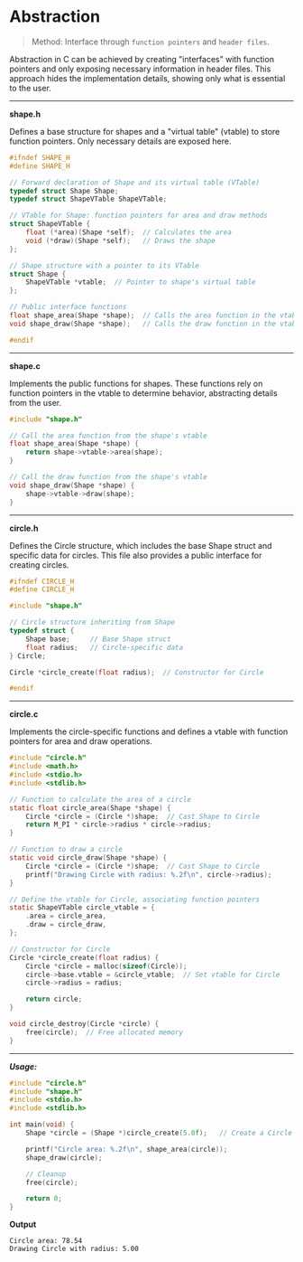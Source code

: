 # Abstraction
> Method: Interface through `function pointers` and `header files`.

Abstraction in C can be achieved by creating "interfaces" with function pointers and only exposing necessary information in header files. This approach hides the implementation details, showing only what is essential to the user.

---
**shape.h**

Defines a base structure for shapes and a "virtual table" (vtable) to store function pointers. Only necessary details are exposed here.

```c
#ifndef SHAPE_H
#define SHAPE_H

// Forward declaration of Shape and its virtual table (VTable)
typedef struct Shape Shape;
typedef struct ShapeVTable ShapeVTable;

// VTable for Shape: function pointers for area and draw methods
struct ShapeVTable {
    float (*area)(Shape *self);  // Calculates the area
    void (*draw)(Shape *self);   // Draws the shape
};

// Shape structure with a pointer to its VTable
struct Shape {
    ShapeVTable *vtable;  // Pointer to shape's virtual table
};

// Public interface functions
float shape_area(Shape *shape);  // Calls the area function in the vtable
void shape_draw(Shape *shape);   // Calls the draw function in the vtable

#endif
```

---
**shape.c**

Implements the public functions for shapes. These functions rely on function pointers in the vtable to determine behavior, abstracting details from the user.

```c
#include "shape.h"

// Call the area function from the shape's vtable
float shape_area(Shape *shape) {
    return shape->vtable->area(shape);
}

// Call the draw function from the shape's vtable
void shape_draw(Shape *shape) {
    shape->vtable->draw(shape);
}
```

---
**circle.h**

Defines the Circle structure, which includes the base Shape struct and specific data for circles. This file also provides a public interface for creating circles.

```c
#ifndef CIRCLE_H
#define CIRCLE_H

#include "shape.h"

// Circle structure inheriting from Shape
typedef struct {
    Shape base;     // Base Shape struct
    float radius;   // Circle-specific data
} Circle;

Circle *circle_create(float radius);  // Constructor for Circle

#endif
```
___
**circle.c**

Implements the circle-specific functions and defines a vtable with function pointers for area and draw operations.

```c
#include "circle.h"
#include <math.h>
#include <stdio.h>
#include <stdlib.h>

// Function to calculate the area of a circle
static float circle_area(Shape *shape) {
    Circle *circle = (Circle *)shape;  // Cast Shape to Circle
    return M_PI * circle->radius * circle->radius;
}

// Function to draw a circle
static void circle_draw(Shape *shape) {
    Circle *circle = (Circle *)shape;  // Cast Shape to Circle
    printf("Drawing Circle with radius: %.2f\n", circle->radius);
}

// Define the vtable for Circle, associating function pointers
static ShapeVTable circle_vtable = {
    .area = circle_area,
    .draw = circle_draw,
};

// Constructor for Circle
Circle *circle_create(float radius) {
    Circle *circle = malloc(sizeof(Circle));
    circle->base.vtable = &circle_vtable;  // Set vtable for Circle
    circle->radius = radius;

    return circle;
}

void circle_destroy(Circle *circle) {
    free(circle);  // Free allocated memory
}
```

---
***Usage:***

```c
#include "circle.h"
#include "shape.h"
#include <stdio.h>
#include <stdlib.h>

int main(void) {
    Shape *circle = (Shape *)circle_create(5.0f);   // Create a Circle as a Shape

    printf("Circle area: %.2f\n", shape_area(circle));
    shape_draw(circle);

    // Cleanup
    free(circle);

    return 0;
}
```

**Output**
```plaintext
Circle area: 78.54
Drawing Circle with radius: 5.00
```
